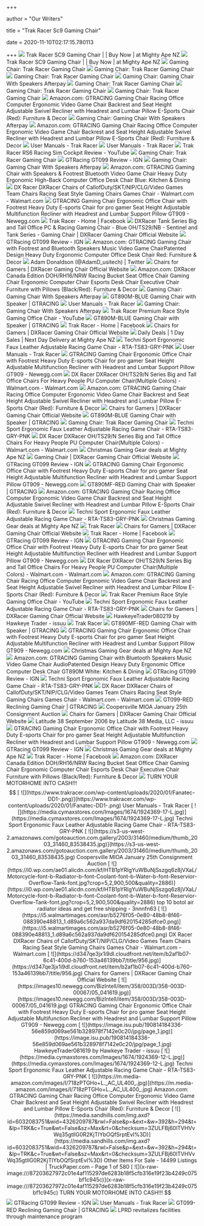 +++
        
author = "Our Writers"
        
title = "Trak Racer Sc9 Gaming Chair"
        
date = 2020-11-10T02:17:15.780113
        
+++
[ ![](https://d3fa68hw0m2vcc.cloudfront.net/37d/206744124.jpeg)](https://d3fa68hw0m2vcc.cloudfront.net/37d/206744124.jpeg) Trak Racer SC9 Gaming Chair | | Buy Now | at Mighty Ape NZ
[ ![](https://d3fa68hw0m2vcc.cloudfront.net/e2c/205446689.jpeg)](https://d3fa68hw0m2vcc.cloudfront.net/e2c/205446689.jpeg) Trak Racer SC9 Gaming Chair | | Buy Now | at Mighty Ape NZ
[ ![](https://www.trakracer.com.au/assets/full/DIAB-L.jpg?1536898315)](https://www.trakracer.com.au/assets/full/DIAB-L.jpg?1536898315) Gaming Chair: Trak Racer Gaming Chair
[ ![](https://www.digoptions.com.au/assets/alt_1/KNIGHT-B.jpg?1536715521)](https://www.digoptions.com.au/assets/alt_1/KNIGHT-B.jpg?1536715521) Gaming Chair: Trak Racer Gaming Chair
[ ![](https://images-na.ssl-images-amazon.com/images/I/31OsHUrm-IL.jpg)](https://images-na.ssl-images-amazon.com/images/I/31OsHUrm-IL.jpg) Gaming Chair: Trak Racer Gaming Chair
[ ![](https://pbs.twimg.com/media/EF7m3ghUwAEvzYF.jpg)](https://pbs.twimg.com/media/EF7m3ghUwAEvzYF.jpg) Gaming Chair: Gaming Chair With Speakers Afterpay
[ ![](https://www.playdistribution.com/wp-content/uploads/TR8-3.png)](https://www.playdistribution.com/wp-content/uploads/TR8-3.png) Gaming Chair: Trak Racer Gaming Chair
[ ![](https://www.boysstuff.co.uk/uploaded/prod_zoom_left/rs6-5.jpg)](https://www.boysstuff.co.uk/uploaded/prod_zoom_left/rs6-5.jpg) Gaming Chair: Trak Racer Gaming Chair
[ ![](http://www.vulcanlyric.org/upload/2018/06/29/desk-chairs-ming-chairs-target-chair-speakers-buy-racer-ace-racer-chair-rocker-s-ea4f472cce6d4ddf.jpg)](http://www.vulcanlyric.org/upload/2018/06/29/desk-chairs-ming-chairs-target-chair-speakers-buy-racer-ace-racer-chair-rocker-s-ea4f472cce6d4ddf.jpg) Gaming Chair: Trak Racer Gaming Chair
[ ![](https://m.media-amazon.com/images/I/61Ql-bDZBfL._AC_UL400_.jpg)](https://m.media-amazon.com/images/I/61Ql-bDZBfL._AC_UL400_.jpg) Amazon.com: GTRACING Gaming Chair Racing Office Computer Ergonomic Video  Game Chair Backrest and Seat Height Adjustable Swivel Recliner with  Headrest and Lumbar Pillow E-Sports Chair (Red): Furniture & Decor
[ ![](https://images-na.ssl-images-amazon.com/images/I/81ZcH8K5w5L._SL1500_.jpg)](https://images-na.ssl-images-amazon.com/images/I/81ZcH8K5w5L._SL1500_.jpg) Gaming Chair: Gaming Chair With Speakers Afterpay
[ ![](https://m.media-amazon.com/images/I/619rXonITKL._AC_SS350_.jpg)](https://m.media-amazon.com/images/I/619rXonITKL._AC_SS350_.jpg) Amazon.com: GTRACING Gaming Chair Racing Office Computer Ergonomic Video  Game Chair Backrest and Seat Height Adjustable Swivel Recliner with  Headrest and Lumbar Pillow E-Sports Chair (Red): Furniture & Decor
[ ![](https://www.trakracer.com/wp-content/uploads/2019/12/TR80-WithoutSeat_01_1200px.jpg)](https://www.trakracer.com/wp-content/uploads/2019/12/TR80-WithoutSeat_01_1200px.jpg) User Manuals - Trak Racer
[ ![](https://www.trakracer.com/wp-content/uploads/2020/03/TR160_seat_v4_01_1200px.jpg)](https://www.trakracer.com/wp-content/uploads/2020/03/TR160_seat_v4_01_1200px.jpg) User Manuals - Trak Racer
[ ![](https://i.ytimg.com/vi/I-hy7BqUUwI/maxresdefault.jpg)](https://i.ytimg.com/vi/I-hy7BqUUwI/maxresdefault.jpg) Trak Racer RS6 Racing Sim Cockpit Review - YouTube
[ ![](https://ae01.alicdn.com/kf/HTB1muixJVXXXXbNXVXXq6xXFXXXV/Trak-Racer-LS4-Premium-Race-Style-Gaming-Office-Chair-F1-Office-Chair.jpg)](https://ae01.alicdn.com/kf/HTB1muixJVXXXXbNXVXXq6xXFXXXV/Trak-Racer-LS4-Premium-Race-Style-Gaming-Office-Chair-F1-Office-Chair.jpg) Gaming Chair: Trak Racer Gaming Chair
[ ![](https://assets-prd.ignimgs.com/2020/07/06/noblechairs-icon-1594004256635.jpg)](https://assets-prd.ignimgs.com/2020/07/06/noblechairs-icon-1594004256635.jpg) GTRacing GT099 Review - IGN
[ ![](https://www.seatsdirect.com.au/wp-content/uploads/2019/08/OCHAIR-H-W211-BK-01.jpg)](https://www.seatsdirect.com.au/wp-content/uploads/2019/08/OCHAIR-H-W211-BK-01.jpg) Gaming Chair: Gaming Chair With Speakers Afterpay
[ ![](https://images-na.ssl-images-amazon.com/images/I/615y3M90n1L._AC_UL320_SR196,320_.jpg)](https://images-na.ssl-images-amazon.com/images/I/615y3M90n1L._AC_UL320_SR196,320_.jpg) Amazon.com: GTRACING Gaming Chair with Speakers & Footrest Bluetooth Video  Game Chair Heavy Duty Ergonomic High-Back Computer Office Desk Chair Blue:  Kitchen & Dining
[ ![](https://i5.walmartimages.com/asr/bc5c9cfc-ebe9-4e37-b2e9-ab59ab3ff4b0_1.764d21c493ef1b4e5a4c97c1b44d0367.jpeg)](https://i5.walmartimages.com/asr/bc5c9cfc-ebe9-4e37-b2e9-ab59ab3ff4b0_1.764d21c493ef1b4e5a4c97c1b44d0367.jpeg) DX Racer DXRacer Chairs of CallofDuty/SKT/NIP/CLG/Video Games Team Chairs  Racing Seat Style Gaming Chairs Games Chair - Walmart.com - Walmart.com
[ ![](https://c1.neweggimages.com/ProductImageCompressAll1280/AF8H_1321395753808433869lwCxVJ5CW.jpg)](https://c1.neweggimages.com/ProductImageCompressAll1280/AF8H_1321395753808433869lwCxVJ5CW.jpg) GTRACING Gaming Chair Ergonomic Office Chair with Footrest Heavy Duty  E-sports Chair for pro gamer Seat Height Adjustable Multifunction Recliner  with Headrest and Lumbar Support Pillow GT909 - Newegg.com
[ ![](https://lookaside.fbsbx.com/lookaside/crawler/media/?media_id=196953507393620)](https://lookaside.fbsbx.com/lookaside/crawler/media/?media_id=196953507393620) Trak Racer - Home | Facebook
[ ![](https://d347qe3jx1i9dl.cloudfront.net/item/2212a347-c0b8-451e-9959-bc17f35f1cec/360/011.jpg)](https://d347qe3jx1i9dl.cloudfront.net/item/2212a347-c0b8-451e-9959-bc17f35f1cec/360/011.jpg) DXRacer Tank Series Big and Tall Office PC & Racing Gaming Chair - Blue  OH/TS29/NB - Sentinel and Tank Series - Gaming Chair | DXRacer Gaming Chair  Official Website
[ ![](https://assets1.ignimgs.com/2020/07/21/blogroll-1595292529253.jpg)](https://assets1.ignimgs.com/2020/07/21/blogroll-1595292529253.jpg) GTRacing GT099 Review - IGN
[ ![](https://images-na.ssl-images-amazon.com/images/I/61D%2B6CY7TiL._AC_SY879_.jpg)](https://images-na.ssl-images-amazon.com/images/I/61D%2B6CY7TiL._AC_SY879_.jpg) Amazon.com: GTRACING Gaming Chair with Footrest and Bluetooth Speakers  Music Video Game ChairPatented Design Heavy Duty Ergonomic Computer  Office Desk Chair Red: Furniture & Decor
[ ![](https://pbs.twimg.com/profile_images/906855588402884608/zYbakn9V_400x400.jpg)](https://pbs.twimg.com/profile_images/906855588402884608/zYbakn9V_400x400.jpg) Adam Donaldson (@AdamD_usitech) | Twitter
[ ![](https://d347qe3jx1i9dl.cloudfront.net/item/7af95ee0-fca1-4359-95ad-cd2929863af3/title/956.jpg)](https://d347qe3jx1i9dl.cloudfront.net/item/7af95ee0-fca1-4359-95ad-cd2929863af3/title/956.jpg) Chairs for Gamers | DXRacer Gaming Chair Official Website
[ ![](https://m.media-amazon.com/images/I/71m-U0-ZWtL._AC_UL400_.jpg)](https://m.media-amazon.com/images/I/71m-U0-ZWtL._AC_UL400_.jpg) Amazon.com: DXRacer Canada Edition DOH/RH16/NRW Racing Bucket Seat Office Chair  Gaming Chair Ergonomic Computer Chair Esports Desk Chair Executive Chair  Furniture with Pillows (Black/Red): Furniture & Decor
[ ![](https://cdn.shopify.com/s/files/1/1755/6941/products/OCHAIR-KD-R26-GR-01_large.jpg?v=1533964106)](https://cdn.shopify.com/s/files/1/1755/6941/products/OCHAIR-KD-R26-GR-01_large.jpg?v=1533964106) Gaming Chair: Gaming Chair With Speakers Afterpay
[ ![](https://cdn.shopify.com/s/files/1/0092/3828/2340/products/888_1000x.jpg?v=1597832520)](https://cdn.shopify.com/s/files/1/0092/3828/2340/products/888_1000x.jpg?v=1597832520) GT890M-BLUE Gaming Chair with Speaker | GTRACING
[ ![](https://www.trakracer.com/wp-content/uploads/2020/07/IntegratedMS.png)](https://www.trakracer.com/wp-content/uploads/2020/07/IntegratedMS.png) User Manuals - Trak Racer
[ ![](https://thunderx3.com/wp-content/uploads/2018/12/ThunderX3-UC5-Gaming-Chair-Gallery-R.png)](https://thunderx3.com/wp-content/uploads/2018/12/ThunderX3-UC5-Gaming-Chair-Gallery-R.png) Gaming Chair: Gaming Chair With Speakers Afterpay
[ ![](https://i.ytimg.com/vi/rDoQJPCbROo/maxresdefault.jpg)](https://i.ytimg.com/vi/rDoQJPCbROo/maxresdefault.jpg) Trak Racer Premium Race Style Gaming Office Chair - YouTube
[ ![](https://cdn.shopifycdn.net/s/files/1/0092/3828/2340/products/1_f984d758-9e4a-4f3a-805b-318ecfda2483_600x.jpg?v=1603260812)](https://cdn.shopifycdn.net/s/files/1/0092/3828/2340/products/1_f984d758-9e4a-4f3a-805b-318ecfda2483_600x.jpg?v=1603260812) GT890M-BLUE Gaming Chair with Speaker | GTRACING
[ ![](https://lookaside.fbsbx.com/lookaside/crawler/media/?media_id=401688677496878&get_thumbnail=1)](https://lookaside.fbsbx.com/lookaside/crawler/media/?media_id=401688677496878&get_thumbnail=1) Trak Racer - Home | Facebook
[ ![](https://d347qe3jx1i9dl.cloudfront.net/h/homepageslider_77f6ecbf-04f2-4af9-b6d5-f37b61eaa490_m.jpg)](https://d347qe3jx1i9dl.cloudfront.net/h/homepageslider_77f6ecbf-04f2-4af9-b6d5-f37b61eaa490_m.jpg) Chairs for Gamers | DXRacer Gaming Chair Official Website
[ ![](https://d3fa68hw0m2vcc.cloudfront.net/f86/202811704.jpeg)](https://d3fa68hw0m2vcc.cloudfront.net/f86/202811704.jpeg) Daily Deals | 1 Day Sales | Next Day Delivery at Mighty Ape NZ
[ ![](https://media.cymaxstores.com/Images/1674/1924369-L.jpg)](https://media.cymaxstores.com/Images/1674/1924369-L.jpg) Techni Sport Ergonomic Faux Leather Adjustable Racing Game Chair -  RTA-TS83-GRY-PNK
[ ![](https://www.trakracer.com/wp-content/uploads/2019/06/KIT-TR80TRICM-BLK-.png)](https://www.trakracer.com/wp-content/uploads/2019/06/KIT-TR80TRICM-BLK-.png) User Manuals - Trak Racer
[ ![](https://c1.neweggimages.com/ProductImageCompressAll300/ARGCS200826Lh8lJ.jpg)](https://c1.neweggimages.com/ProductImageCompressAll300/ARGCS200826Lh8lJ.jpg) GTRACING Gaming Chair Ergonomic Office Chair with Footrest Heavy Duty  E-sports Chair for pro gamer Seat Height Adjustable Multifunction Recliner  with Headrest and Lumbar Support Pillow GT909 - Newegg.com
[ ![](https://i5.walmartimages.com/asr/4b484be3-f8d4-4663-91d2-771ff5b1cf9f_1.3809de499e696398faa6594c8647703b.jpeg)](https://i5.walmartimages.com/asr/4b484be3-f8d4-4663-91d2-771ff5b1cf9f_1.3809de499e696398faa6594c8647703b.jpeg) DX Racer DXRacer OH/TS29/N Series Big and Tall Office Chairs For Heavy  People PU Computer Chair(Multiple Colors) - Walmart.com - Walmart.com
[ ![](https://m.media-amazon.com/images/I/61HEqHMkRhL._AC_SS350_.jpg)](https://m.media-amazon.com/images/I/61HEqHMkRhL._AC_SS350_.jpg) Amazon.com: GTRACING Gaming Chair Racing Office Computer Ergonomic Video  Game Chair Backrest and Seat Height Adjustable Swivel Recliner with  Headrest and Lumbar Pillow E-Sports Chair (Red): Furniture & Decor
[ ![](https://d347qe3jx1i9dl.cloudfront.net/item/99f877cf-7a9e-4718-ae7f-71ff31858261/title/956.jpg)](https://d347qe3jx1i9dl.cloudfront.net/item/99f877cf-7a9e-4718-ae7f-71ff31858261/title/956.jpg) Chairs for Gamers | DXRacer Gaming Chair Official Website
[ ![](http://cdn.shopify.com/s/files/1/0092/3828/2340/products/GT890M_BLUE_dbae84e6-a205-434a-8c06-313fad0ab897_grande.jpg?v=1597994986)](http://cdn.shopify.com/s/files/1/0092/3828/2340/products/GT890M_BLUE_dbae84e6-a205-434a-8c06-313fad0ab897_grande.jpg?v=1597994986) GT890M-BLUE Gaming Chair with Speaker | GTRACING
[ ![](http://farm8.staticflickr.com/7830/33538468458_92ed07b5ae_o.jpg)](http://farm8.staticflickr.com/7830/33538468458_92ed07b5ae_o.jpg) Gaming Chair: Trak Racer Gaming Chair
[ ![](https://media.cymaxstores.com/Images/1674/1924369-13-L.jpg)](https://media.cymaxstores.com/Images/1674/1924369-13-L.jpg) Techni Sport Ergonomic Faux Leather Adjustable Racing Game Chair -  RTA-TS83-GRY-PNK
[ ![](https://i5.walmartimages.com/asr/2a64e223-1e04-4cee-adf3-44b60b8b15ac_1.fcdbebdbfd09b7c739b8ded086881631.jpeg)](https://i5.walmartimages.com/asr/2a64e223-1e04-4cee-adf3-44b60b8b15ac_1.fcdbebdbfd09b7c739b8ded086881631.jpeg) DX Racer DXRacer OH/TS29/N Series Big and Tall Office Chairs For Heavy  People PU Computer Chair(Multiple Colors) - Walmart.com - Walmart.com
[ ![](https://d3fa68hw0m2vcc.cloudfront.net/8c6/126010524.jpeg)](https://d3fa68hw0m2vcc.cloudfront.net/8c6/126010524.jpeg) Christmas Gaming Gear deals at Mighty Ape NZ
[ ![](https://d347qe3jx1i9dl.cloudfront.net/item/5eff2233-29be-4015-9947-7b4eb23b99c8/title/956.jpg)](https://d347qe3jx1i9dl.cloudfront.net/item/5eff2233-29be-4015-9947-7b4eb23b99c8/title/956.jpg) Gaming Chair | DXRacer Gaming Chair Official Website
[ ![](https://oyster.ignimgs.com/wordpress/stg.ign.com/2020/07/21-720x405.jpg?fit=bounds&width=640&height=480)](https://oyster.ignimgs.com/wordpress/stg.ign.com/2020/07/21-720x405.jpg?fit=bounds&width=640&height=480) GTRacing GT099 Review - IGN
[ ![](https://c1.neweggimages.com/ProductImage/AF8H_132139575382023476p19H2TkF6L.jpg)](https://c1.neweggimages.com/ProductImage/AF8H_132139575382023476p19H2TkF6L.jpg) GTRACING Gaming Chair Ergonomic Office Chair with Footrest Heavy Duty  E-sports Chair for pro gamer Seat Height Adjustable Multifunction Recliner  with Headrest and Lumbar Support Pillow GT909 - Newegg.com
[ ![](https://shopify.gtracing.com/IMG/INDEX_PRO/890MF_RED.jpg)](https://shopify.gtracing.com/IMG/INDEX_PRO/890MF_RED.jpg) GT890MF-RED Gaming Chair with Speaker | GTRACING
[ ![](https://images-na.ssl-images-amazon.com/images/I/71iD3uTLZ0L._AC_UL320_SR214,320_.jpg)](https://images-na.ssl-images-amazon.com/images/I/71iD3uTLZ0L._AC_UL320_SR214,320_.jpg) Amazon.com: GTRACING Gaming Chair Racing Office Computer Ergonomic Video  Game Chair Backrest and Seat Height Adjustable Swivel Recliner with  Headrest and Lumbar Pillow E-Sports Chair (Red): Furniture & Decor
[ ![](https://media.cymaxstores.com/Images/1674/1924369-18-L.jpg)](https://media.cymaxstores.com/Images/1674/1924369-18-L.jpg) Techni Sport Ergonomic Faux Leather Adjustable Racing Game Chair -  RTA-TS83-GRY-PNK
[ ![](https://d3fa68hw0m2vcc.cloudfront.net/5c1/183144101.jpeg)](https://d3fa68hw0m2vcc.cloudfront.net/5c1/183144101.jpeg) Christmas Gaming Gear deals at Mighty Ape NZ
[ ![](https://www.trakracer.com.au/assets/webshop/cms/32/5932.jpg?1583803345)](https://www.trakracer.com.au/assets/webshop/cms/32/5932.jpg?1583803345) Trak Racer
[ ![](https://d347qe3jx1i9dl.cloudfront.net/item/2cbe33a2-d604-42f7-9855-72b2c61ac72e/title/956.jpg)](https://d347qe3jx1i9dl.cloudfront.net/item/2cbe33a2-d604-42f7-9855-72b2c61ac72e/title/956.jpg) Chairs for Gamers | DXRacer Gaming Chair Official Website
[ ![](https://lookaside.fbsbx.com/lookaside/crawler/media/?media_id=458321731597264)](https://lookaside.fbsbx.com/lookaside/crawler/media/?media_id=458321731597264) Trak Racer - Home | Facebook
[ ![](https://assets-prd.ignimgs.com/2020/07/06/ofm-essentials-racing-chair-ess-3085-1594004257891.jpg)](https://assets-prd.ignimgs.com/2020/07/06/ofm-essentials-racing-chair-ess-3085-1594004257891.jpg) GTRacing GT099 Review - IGN
[ ![](https://c1.neweggimages.com/ProductImage/AF8H_132139575380593385Oxe5a3kUFB.jpg)](https://c1.neweggimages.com/ProductImage/AF8H_132139575380593385Oxe5a3kUFB.jpg) GTRACING Gaming Chair Ergonomic Office Chair with Footrest Heavy Duty  E-sports Chair for pro gamer Seat Height Adjustable Multifunction Recliner  with Headrest and Lumbar Support Pillow GT909 - Newegg.com
[ ![](https://i5.walmartimages.com/asr/bed5708b-d10d-491c-913e-395eebb7f9a2_1.86b75519fcd3e6c998b65cfb92ec1855.jpeg)](https://i5.walmartimages.com/asr/bed5708b-d10d-491c-913e-395eebb7f9a2_1.86b75519fcd3e6c998b65cfb92ec1855.jpeg) DX Racer DXRacer OH/TS29/N Series Big and Tall Office Chairs For Heavy  People PU Computer Chair(Multiple Colors) - Walmart.com - Walmart.com
[ ![](https://m.media-amazon.com/images/I/61aj2URhsVL._AC_UL400_.jpg)](https://m.media-amazon.com/images/I/61aj2URhsVL._AC_UL400_.jpg) Amazon.com: GTRACING Gaming Chair Racing Office Computer Ergonomic Video  Game Chair Backrest and Seat Height Adjustable Swivel Recliner with  Headrest and Lumbar Pillow E-Sports Chair (Red): Furniture & Decor
[ ![](https://i.ytimg.com/vi/3FblGXAOvAM/hqdefault.jpg?sqp=-oaymwEiCKgBEF5IWvKriqkDFQgBFQAAAAAYASUAAMhCPQCAokN4AQ==&rs=AOn4CLBgkATmEBR560MyeIWKZ3YnjDQjjQ)](https://i.ytimg.com/vi/3FblGXAOvAM/hqdefault.jpg?sqp=-oaymwEiCKgBEF5IWvKriqkDFQgBFQAAAAAYASUAAMhCPQCAokN4AQ==&rs=AOn4CLBgkATmEBR560MyeIWKZ3YnjDQjjQ) Trak Racer Premium Race Style Gaming Office Chair - YouTube
[ ![](https://media.cymaxstores.com/Images/1674/1924369-21-L.jpg)](https://media.cymaxstores.com/Images/1674/1924369-21-L.jpg) Techni Sport Ergonomic Faux Leather Adjustable Racing Game Chair -  RTA-TS83-GRY-PNK
[ ![](https://d347qe3jx1i9dl.cloudfront.net/item/42b2d231-cd13-4db8-91a6-654c196f8a72/title/956.jpg)](https://d347qe3jx1i9dl.cloudfront.net/item/42b2d231-cd13-4db8-91a6-654c196f8a72/title/956.jpg) Chairs for Gamers | DXRacer Gaming Chair Official Website
[ ![](https://image.isu.pub/190731192242-8093b7e6e269cfedf41913d9582ae189/jpg/page_1.jpg)](https://image.isu.pub/190731192242-8093b7e6e269cfedf41913d9582ae189/jpg/page_1.jpg) HawkeyeTrader080219 by Hawkeye Trader - issuu
[ ![](https://www.trakracer.com.au/assets/thumb/KNIGHT-B.jpg?20200711030215)](https://www.trakracer.com.au/assets/thumb/KNIGHT-B.jpg?20200711030215) Trak Racer
[ ![](https://shopify.gtracing.com/IMG/INDEX_PRO/909M_BLUE.jpg)](https://shopify.gtracing.com/IMG/INDEX_PRO/909M_BLUE.jpg) GT890MF-RED Gaming Chair with Speaker | GTRACING
[ ![](https://c1.neweggimages.com/ProductImageCompressAll300/AS2ES20102139ar2.jpg)](https://c1.neweggimages.com/ProductImageCompressAll300/AS2ES20102139ar2.jpg) GTRACING Gaming Chair Ergonomic Office Chair with Footrest Heavy Duty  E-sports Chair for pro gamer Seat Height Adjustable Multifunction Recliner  with Headrest and Lumbar Support Pillow GT909 - Newegg.com
[ ![](https://d3fa68hw0m2vcc.cloudfront.net/d19/155339705.jpeg)](https://d3fa68hw0m2vcc.cloudfront.net/d19/155339705.jpeg) Christmas Gaming Gear deals at Mighty Ape NZ
[ ![](https://images-na.ssl-images-amazon.com/images/I/61a08dWgzrL._AC_SY679_.jpg)](https://images-na.ssl-images-amazon.com/images/I/61a08dWgzrL._AC_SY679_.jpg) Amazon.com: GTRACING Gaming Chair with Bluetooth Speakers Music Video Game  Chair AudioPatented Design Heavy Duty Ergonomic Office Computer Desk Chair  GT890M White: Kitchen & Dining
[ ![](https://assets-prd.ignimgs.com/2020/07/06/homall-high-back-racing-chair-1594004253819.jpg)](https://assets-prd.ignimgs.com/2020/07/06/homall-high-back-racing-chair-1594004253819.jpg) GTRacing GT099 Review - IGN
[ ![](https://media.cymaxstores.com/Images/1674/1924369-22-L.jpg)](https://media.cymaxstores.com/Images/1674/1924369-22-L.jpg) Techni Sport Ergonomic Faux Leather Adjustable Racing Game Chair -  RTA-TS83-GRY-PNK
[ ![](https://i5.walmartimages.com/asr/23605afb-7179-42c5-b73c-6d29d4c55f4a_1.26b655da2cdb45cdca334f950549ce1f.jpeg?odnWidth=450&odnHeight=450&odnBg=ffffff)](https://i5.walmartimages.com/asr/23605afb-7179-42c5-b73c-6d29d4c55f4a_1.26b655da2cdb45cdca334f950549ce1f.jpeg?odnWidth=450&odnHeight=450&odnBg=ffffff) DX Racer DXRacer Chairs of CallofDuty/SKT/NIP/CLG/Video Games Team Chairs  Racing Seat Style Gaming Chairs Games Chair - Walmart.com - Walmart.com
[ ![](https://cdn.shopifycdn.net/s/files/1/0092/3828/2340/products/1_462a2a0e-4092-47f5-b22a-00d74e1dab54_600x.jpg?v=1603780996)](https://cdn.shopifycdn.net/s/files/1/0092/3828/2340/products/1_462a2a0e-4092-47f5-b22a-00d74e1dab54_600x.jpg?v=1603780996) GT099-RED Reclining Gaming Chair | GTRACING
[ ![](http://s3-us-west-2.amazonaws.com/gotoauction.com.gallery/2003/31460/2003_31460_83342412.jpg)](http://s3-us-west-2.amazonaws.com/gotoauction.com.gallery/2003/31460/2003_31460_83342412.jpg) Coopersville MIOA January 25th Consignment Auction
[ ![](https://d347qe3jx1i9dl.cloudfront.net/item/63676f37-76ae-429b-96d4-160cbf7be75f/title/956.jpg)](https://d347qe3jx1i9dl.cloudfront.net/item/63676f37-76ae-429b-96d4-160cbf7be75f/title/956.jpg) Chairs for Gamers | DXRacer Gaming Chair Official Website
[ ![](https://image.isu.pub/181026235816-a5a0d89bf8eb0aa6a25d8a4895df5f50/jpg/page_1.jpg)](https://image.isu.pub/181026235816-a5a0d89bf8eb0aa6a25d8a4895df5f50/jpg/page_1.jpg) Latitude 38 September 2006 by Latitude 38 Media, LLC - issuu
[ ![](https://c1.neweggimages.com/ProductImageCompressAll300/AP5VS201010X03jJ.jpg)](https://c1.neweggimages.com/ProductImageCompressAll300/AP5VS201010X03jJ.jpg) GTRACING Gaming Chair Ergonomic Office Chair with Footrest Heavy Duty  E-sports Chair for pro gamer Seat Height Adjustable Multifunction Recliner  with Headrest and Lumbar Support Pillow GT909 - Newegg.com
[ ![](https://assets-prd.ignimgs.com/2020/07/06/gtracing-pro-series-gaming-chair-1594004252553.jpg)](https://assets-prd.ignimgs.com/2020/07/06/gtracing-pro-series-gaming-chair-1594004252553.jpg) GTRacing GT099 Review - IGN
[ ![](https://d3fa68hw0m2vcc.cloudfront.net/89c/198033242.jpeg)](https://d3fa68hw0m2vcc.cloudfront.net/89c/198033242.jpeg) Christmas Gaming Gear deals at Mighty Ape NZ
[ ![](https://lookaside.fbsbx.com/lookaside/crawler/media/?media_id=3379428485437502&get_thumbnail=1)](https://lookaside.fbsbx.com/lookaside/crawler/media/?media_id=3379428485437502&get_thumbnail=1) Trak Racer - Home | Facebook
[ ![](https://images-na.ssl-images-amazon.com/images/I/419Xl5r6DJL.__AC_SY300_QL70_ML2_.jpg)](https://images-na.ssl-images-amazon.com/images/I/419Xl5r6DJL.__AC_SY300_QL70_ML2_.jpg) Amazon.com: DXRacer Canada Edition DOH/RH16/NRW Racing Bucket Seat Office Chair  Gaming Chair Ergonomic Computer Chair Esports Desk Chair Executive Chair  Furniture with Pillows (Black/Red): Furniture & Decor
[ ![](x-raw-image:///158e6eb80ba6e912f8a2bb8a9aac0348c688a5096914b9bc6a5f5828302245e7)](x-raw-image:///158e6eb80ba6e912f8a2bb8a9aac0348c688a5096914b9bc6a5f5828302245e7) TURN YOUR MOTORHOME INTO CASH!!! $$$$$$
[ ![](https://www.trakracer.com/wp-content/uploads/2020/01/Fanatec-DD1-.png)](https://www.trakracer.com/wp-content/uploads/2020/01/Fanatec-DD1-.png) User Manuals - Trak Racer
[ ![](https://media.cymaxstores.com/Images/1674/1924369-17-L.jpg)](https://media.cymaxstores.com/Images/1674/1924369-17-L.jpg) Techni Sport Ergonomic Faux Leather Adjustable Racing Game Chair -  RTA-TS83-GRY-PNK
[ ![](https://s3-us-west-2.amazonaws.com/gotoauction.com.gallery/2003/31460/medium/thumb_2003_31460_83538435.jpg)](https://s3-us-west-2.amazonaws.com/gotoauction.com.gallery/2003/31460/medium/thumb_2003_31460_83538435.jpg) Coopersville MIOA January 25th Consignment Auction
[ ![](https://i0.wp.com/ae01.alicdn.com/kf/HTB1pYRIgYuWBuNjSszgq6z8jVXaL/Motorcycle-font-b-Radiator-b-font-Coolant-font-b-Water-b-font-Reservior-Overflow-Tank-font.jpg?crop=5,2,900,500&quality=2886)](https://i0.wp.com/ae01.alicdn.com/kf/HTB1pYRIgYuWBuNjSszgq6z8jVXaL/Motorcycle-font-b-Radiator-b-font-Coolant-font-b-Water-b-font-Reservior-Overflow-Tank-font.jpg?crop=5,2,900,500&quality=2886) top 10 botol air radiator ideas and get free shipping - 3nnnfn63
[ ![](https://i5.walmartimages.com/asr/b5276f05-0e80-48b8-8f46-088390e48813_1.d89a6c562a937da9df620154285dfce0.png)](https://i5.walmartimages.com/asr/b5276f05-0e80-48b8-8f46-088390e48813_1.d89a6c562a937da9df620154285dfce0.png) DX Racer DXRacer Chairs of CallofDuty/SKT/NIP/CLG/Video Games Team Chairs  Racing Seat Style Gaming Chairs Games Chair - Walmart.com - Walmart.com
[ ![](https://d347qe3jx1i9dl.cloudfront.net/item/b2af1b07-6c41-400d-b760-153a46139bb7/title/956.jpg)](https://d347qe3jx1i9dl.cloudfront.net/item/b2af1b07-6c41-400d-b760-153a46139bb7/title/956.jpg) Chairs for Gamers | DXRacer Gaming Chair Official Website
[ ![](https://images10.newegg.com/BizIntell/item/358/003D/358-003D-00067/05_041619.jpg)](https://images10.newegg.com/BizIntell/item/358/003D/358-003D-00067/05_041619.jpg) GTRACING Gaming Chair Ergonomic Office Chair with Footrest Heavy Duty  E-sports Chair for pro gamer Seat Height Adjustable Multifunction Recliner  with Headrest and Lumbar Support Pillow GT909 - Newegg.com
[ ![](https://image.isu.pub/190814184336-56e859d069ae561b328978f7142e0c20/jpg/page_1.jpg)](https://image.isu.pub/190814184336-56e859d069ae561b328978f7142e0c20/jpg/page_1.jpg) HawkeyeTrader081619 by Hawkeye Trader - issuu
[ ![](https://media.cymaxstores.com/Images/1674/1924369-12-L.jpg)](https://media.cymaxstores.com/Images/1674/1924369-12-L.jpg) Techni Sport Ergonomic Faux Leather Adjustable Racing Game Chair -  RTA-TS83-GRY-PNK
[ ![](https://m.media-amazon.com/images/I/718zPTGHo+L._AC_UL400_.jpg)](https://m.media-amazon.com/images/I/718zPTGHo+L._AC_UL400_.jpg) Amazon.com: GTRACING Gaming Chair Racing Office Computer Ergonomic Video  Game Chair Backrest and Seat Height Adjustable Swivel Recliner with  Headrest and Lumbar Pillow E-Sports Chair (Red): Furniture & Decor
[ ![](https://media.sandhills.com/img.axd?id=6032083751&wid=4326209787&rwl=False&p=&ext=&w=392&h=294&t=&lp=TRK&c=True&wt=False&sz=Max&rt=0&checksum=3ZULFBj60lTVHVvWq35gtllG0R2KjTIYbOQfSrptEvI%3D)](https://media.sandhills.com/img.axd?id=6032083751&wid=4326209787&rwl=False&p=&ext=&w=392&h=294&t=&lp=TRK&c=True&wt=False&sz=Max&rt=0&checksum=3ZULFBj60lTVHVvWq35gtllG0R2KjTIYbOQfSrptEvI%3D) Other Items For Sale - 14499 Listings | TruckPaper.com - Page 1 of 580
[ ![](x-raw-image:///87203627972c01e4af115297de6283b18f5cfb316e19f23b4249c075bf1c945c)](x-raw-image:///87203627972c01e4af115297de6283b18f5cfb316e19f23b4249c075bf1c945c) TURN YOUR MOTORHOME INTO CASH!!! $$$$$$
[ ![](https://assets-prd.ignimgs.com/2020/07/06/vertagear-racing-series-sl4000-1594004265900.jpg)](https://assets-prd.ignimgs.com/2020/07/06/vertagear-racing-series-sl4000-1594004265900.jpg) GTRacing GT099 Review - IGN
[ ![](https://www.trakracer.com/wp-content/uploads/2020/01/TR80-WM-BLK.jpg)](https://www.trakracer.com/wp-content/uploads/2020/01/TR80-WM-BLK.jpg) User Manuals - Trak Racer
[ ![](https://cdn.shopify.com/s/files/1/0092/3828/2340/products/GT099-4_3c3c2f9b-ac25-4c36-960e-06f7fd06ae1f_1000x.jpg?v=1596519023)](https://cdn.shopify.com/s/files/1/0092/3828/2340/products/GT099-4_3c3c2f9b-ac25-4c36-960e-06f7fd06ae1f_1000x.jpg?v=1596519023) GT099-RED Reclining Gaming Chair | GTRACING
[ ![](x-raw-image:///858e73a2d24fad37037abcdfd02cfb2d8255f0976826fc4558917660a50b9fa8)](x-raw-image:///858e73a2d24fad37037abcdfd02cfb2d8255f0976826fc4558917660a50b9fa8) LPRD revitalizes facilities through maintenance program
